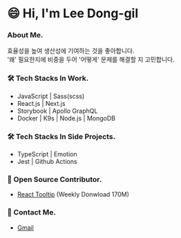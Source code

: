 # 😄 Hi, I'm Lee Dong-gil</h1>

### About Me.
효율성을 높여 생산성에 기여하는 것을 좋아합니다.  
'왜' 필요한지에 비중을 두어 '어떻게' 문제를 해결할 지 고민합니다.

### 🛠 Tech Stacks In Work.
- JavaScript | Sass(scss)
- React.js | Next.js
- Storybook | Apollo GraphQL
- Docker | K9s | Node.js | MongoDB


### 🛠 Tech Stacks In Side Projects.
- TypeScript | Emotion
- Jest | Github Actions

### 🙌 Open Source Contributor.
- [React Tooltip](https://github.com/ReactTooltip/react-tooltip) (Weekly Donwload 170M)

### 💬 Contact Me.
- [Gmail](mailto:oio31250@gmail.com?subject=[GitHub]%20Source%20Han%20Sans)

